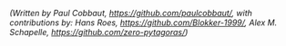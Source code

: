 *(Written by Paul Cobbaut, <https://github.com/paulcobbaut/>, with contributions by: Hans Roes, <https://github.com/Blokker-1999/>, Alex M. Schapelle, <https://github.com/zero-pytagoras/>)*

